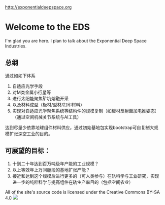 http://exponentialdeepspace.org

# Welcome to the EDS

I'm glad you are here. I plan to talk about the Exponential Deep Space Industries.

## 总纲

通过如如下体系

1. 自适应光学手段
2. 对M类金属小行星等
3. 进行太阳能聚焦矿坑熔融开采
4. 以及材料成型（板材/型材/打印材料）
5. 实现对自适应光学聚焦系统等结构件的规模复制（如板材反射面加电推姿态）（通过空间机械关节系统与AI工具）

达到尽量少依靠地球组件材料供应，通过初始基地包实现bootstrap可自复制大规模扩张深空工业的目的。

## 可展望的目标：

1. 十到二十年达到百万吨级年产能的工业规模？
2. 以上等效年上万间舱段的基地扩张产能？
3. 接近和达到这个规模后进行更多的（可人类参与）在轨科学与工业研究，实现进一步的纯粹科学与提高组件在轨生产率目的（包括空间农业）

All of the site's source code is licensed under the Creative Commons BY-SA 4.0
![](https://upload.wikimedia.org/wikipedia/commons/a/a1/CC-BY-SA_icon_orange.svg)